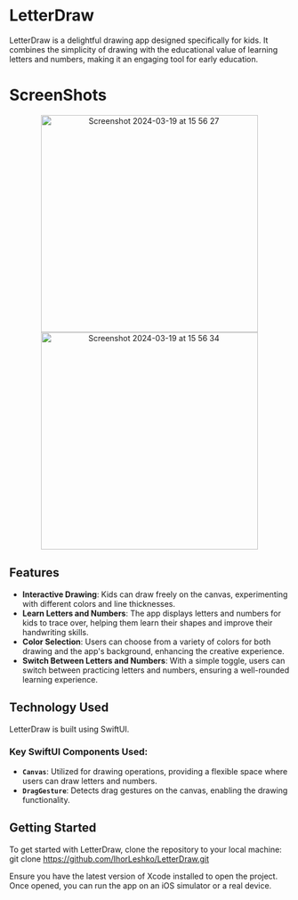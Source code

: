 # LetterDraw

LetterDraw is a delightful drawing app designed specifically for kids. It combines the simplicity of drawing with the educational value of learning letters and numbers, making it an engaging tool for early education. 

# ScreenShots

<p align="center">
      <img width="390" alt="Screenshot 2024-03-19 at 15 56 27" src="https://github.com/IhorLeshko/LetterDraw/assets/88483745/e286bdd7-5fdd-4d4a-a9f9-dc74c33f1fb4">
      <img width="390" alt="Screenshot 2024-03-19 at 15 56 34" src="https://github.com/IhorLeshko/LetterDraw/assets/88483745/3baba87f-ecc0-401a-a376-48a2d40e845d">
</p>

## Features

- **Interactive Drawing**: Kids can draw freely on the canvas, experimenting with different colors and line thicknesses.
- **Learn Letters and Numbers**: The app displays letters and numbers for kids to trace over, helping them learn their shapes and improve their handwriting skills.
- **Color Selection**: Users can choose from a variety of colors for both drawing and the app's background, enhancing the creative experience.
- **Switch Between Letters and Numbers**: With a simple toggle, users can switch between practicing letters and numbers, ensuring a well-rounded learning experience.

## Technology Used

LetterDraw is built using SwiftUI.

### Key SwiftUI Components Used:

- **`Canvas`**: Utilized for drawing operations, providing a flexible space where users can draw letters and numbers.
- **`DragGesture`**: Detects drag gestures on the canvas, enabling the drawing functionality.

## Getting Started

To get started with LetterDraw, clone the repository to your local machine: 
git clone https://github.com/IhorLeshko/LetterDraw.git

Ensure you have the latest version of Xcode installed to open the project. Once opened, you can run the app on an iOS simulator or a real device.
